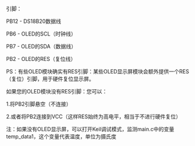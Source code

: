 引脚：

PB12 - DS18B20数据线

PB6 - OLED的SCL（时钟线）

PB7 - OLED的SDA（数据线）

PB2 - OLED的RES（复位线）



PS：有些OLED模块确实有RES引脚：某些OLED显示屏模块会额外提供一个RES（复位）引脚，用于硬件复位显示屏。

如果您的OLED模块没有RES引脚：您可以：
       
 1.将PB2引脚悬空（不连接）
  
 2.或者将PB2连接到VCC（这样RES始终为高电平，相当于不进行硬件复位）
  


注：如果没有OLED显示屏，可以打开Keil调试模式，监测main.c中的变量temp_data1，这个变量代表温度，单位为摄氏度

